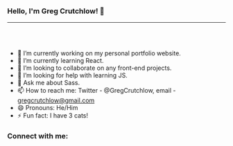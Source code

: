 ### Hello, I'm Greg Crutchlow! 👋
---
<br />
<br />

- 🔭 I’m currently working on my personal portfolio website.
- 🌱 I’m currently learning React.
- 👯 I’m looking to collaborate on any front-end projects.
- 🤔 I’m looking for help with learning JS.
- 💬 Ask me about Sass.
- 📫 How to reach me: Twitter - @GregCrutchlow, email - gregcrutchlow@gmail.com
- 😄 Pronouns: He/Him
- ⚡ Fun fact: I have 3 cats!

### Connect with me:




[twitter]:https://twitter.com/GregCrutchlow

